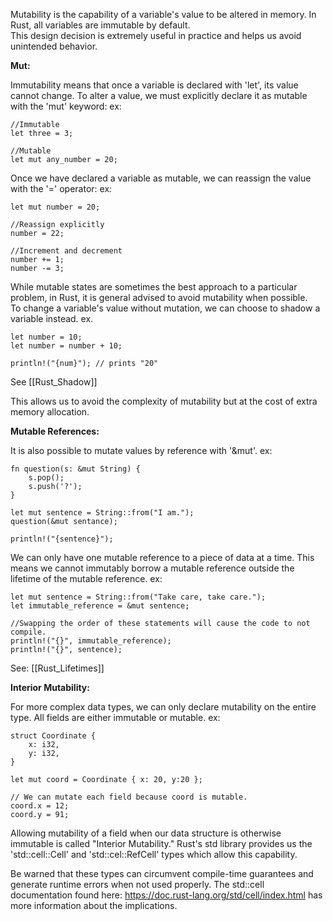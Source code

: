 Mutability is the capability of a variable's value to be altered in memory. In Rust, all variables are immutable by default.
\
This design decision is extremely useful in practice and helps us avoid unintended behavior.

**Mut:**

Immutability means that once a variable is declared with 'let', its value cannot change. To alter a value, we must explicitly declare it as mutable with the 'mut' keyword:
	ex:

	//Immutable
	let three = 3;

	//Mutable
	let mut any_number = 20;

Once we have declared a variable as mutable, we can reassign the value with the '=' operator:
	ex:

	let mut number = 20;

	//Reassign explicitly
	number = 22;

	//Increment and decrement
	number += 1;
	number -= 3;

While mutable states are sometimes the best approach to a particular problem, in Rust, it is general advised to avoid mutability when possible.
\
To change a variable's value without mutation, we can choose to shadow a variable instead.
	ex.

	let number = 10;
	let number = number + 10;

	println!("{num}"); // prints "20"

See [[Rust_Shadow]]

This allows us to avoid the complexity of mutability but at the cost of extra memory allocation.

**Mutable References:**

It is also possible to mutate values by reference with '&mut'.
	ex:

	fn question(s: &mut String) {
		s.pop();
		s.push('?');
	}

	let mut sentence = String::from("I am.");
	question(&mut sentance);

	println!("{sentence}");

We can only have one mutable reference to a piece of data at a time. This means we cannot immutably borrow a mutable reference outside the lifetime of the mutable reference.
	ex:

	let mut sentence = String::from("Take care, take care.");
	let immutable_reference = &mut sentence;

	//Swapping the order of these statements will cause the code to not compile.
	println!("{}", immutable_reference);
	println!("{}", sentence);

See: [[Rust_Lifetimes]]

**Interior Mutability:**

For more complex data types, we can only declare mutability on the entire type. All fields are either immutable or mutable.
	ex:

	struct Coordinate {
		x: i32,
		y: i32,
	}

	let mut coord = Coordinate { x: 20, y:20 };

	// We can mutate each field because coord is mutable.
	coord.x = 12;
	coord.y = 91;

Allowing mutability of a field when our data structure is otherwise immutable is called "Interior Mutability." Rust's std library provides us the 'std::cell::Cell' and 'std::cel::RefCell' types which allow this capability.

Be warned that these types can circumvent compile-time guarantees and generate runtime errors when not used properly. The std::cell documentation found here: https://doc.rust-lang.org/std/cell/index.html has more information about the implications.

